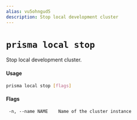 ```yaml
---
alias: vu5ohngud5
description: Stop local development cluster
---
```


# `prisma local stop`

Stop local development cluster.

#### Usage

```sh
prisma local stop [flags]
```

#### Flags

```
 -n, --name NAME    Name of the cluster instance
```
